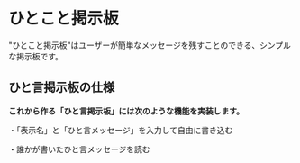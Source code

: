 # ひとこと掲示板
"ひとこと掲示板"はユーザーが簡単なメッセージを残すことのできる、シンプルな掲示板です。

## ひと言掲示板の仕様
__これから作る「ひと言掲示板」には次のような機能を実装します。__

・「表示名」と「ひと言メッセージ」を入力して自由に書き込む

・誰かが書いたひと言メッセージを読む




